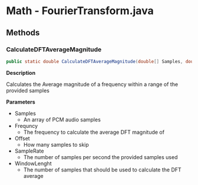 # Math - FourierTransform.java

## Methods

### CalculateDFTAverageMagnitude
```java
public static double CalculateDFTAverageMagnitude(double[] Samples, double Frequency, int Offset, double SampleRate, double WindowLength)
```

**Description**

Calculates the Average magnitude of a frequency within a range of the provided samples

**Parameters**

- Samples
  - An array of PCM audio samples
- Frequncy
  - The frequency to calculate the average DFT magnitude of
- Offset
  - How many samples to skip
- SampleRate
  - The number of samples per second the provided samples used
- WindowLenght
  - The number of samples that should be used to calculate the DFT average

